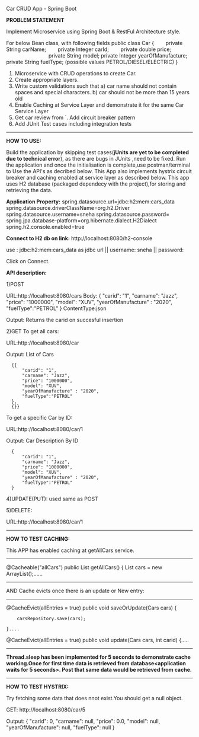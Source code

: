Car CRUD App - Spring Boot

<b>PROBLEM STATEMENT</b>

Implement Microservice using Spring Boot & RestFul Architecture style.

For below Bean class, with following fields
public class Car {
       private String carName;
       private Integer carId;
       private double price;
                             private String model;
private Integer yearOfManufacture;
private String fuelType; (possible values PETROL/DIESEL/ELECTRIC)
}


1.	Microservice with CRUD operations to create Car.
2.	Create appropriate layers.
3.	Write custom validations such that
a)	car name should not contain spaces and special characters.
b)	car should not be more than 15 years old
4.	Enable Caching at Service Layer and demonstrate it for the same Car Service Layer
5.	Get car review from `. Add circuit breaker pattern
6.	Add JUnit Test cases including integration tests

**********************************************************


<b>HOW TO USE:</b>

Build the application by skipping test cases(<b>jUnits are yet to be completed due to technical error</b>), as there are  bugs in JUnits ,need to be fixed<EntityManagerFactory issue>.
Run the application and once the initialisation is complete,use postman/terminal to Use the API's as decribed below.
This App also implements hystrix circuit breaker and caching enabled at service layer as described below.
This app uses H2 database (packaged dependecy with the project),for storing and retrieving the data.

<b>Application Property:</b>
spring.datasource.url=jdbc:h2:mem:cars_data
spring.datasource.driverClassName=org.h2.Driver
spring.datasource.username=sneha
spring.datasource.password=
spring.jpa.database-platform=org.hibernate.dialect.H2Dialect
spring.h2.console.enabled=true

<b>Connect to H2 db on link:</b>
http://localhost:8080/h2-console

use : jdbc:h2:mem:cars_data  as jdbc url  || username: sneha  ||  password: <blank>

Click on Connect.

<b>API description:</b>

1)POST

URL:http://localhost:8080/cars
Body:
    {
    "carid": "1",
    "carname": "Jazz",
    "price": "1000000",
    "model": "XUV",
    "yearOfManufacture" : "2020",
    "fuelType":"PETROL"
  }
ContentType:json

Output: Returns the carid on succesful insertion

2)GET 
  To get all cars:
  
  URL:http://localhost:8080/car
  
  Output: List of Cars
  
      {{
          "carid": "1",
          "carname": "Jazz",
          "price": "1000000",
          "model": "XUV",
          "yearOfManufacture" : "2020",
          "fuelType":"PETROL"
      },
      {}}
      
   To get a specific Car by ID:
   
   URL:http://localhost:8080/car/1
   
   Output: Car Description By ID
  
      {
          "carid": "1",
          "carname": "Jazz",
          "price": "1000000",
          "model": "XUV",
          "yearOfManufacture" : "2020",
          "fuelType":"PETROL"
      }
      
   
   
  4)UPDATE(PUT):
  used same as POST
  
  5)DELETE:
  
  URL:http://localhost:8080/car/1
  
  
  
************************************************
  
<b>HOW TO TEST CACHING:</b>

This APP has enabled caching at getAllCars service.

************************************************

@Cacheable("allCars")
	public List<Cars> getAllCars() {
		List<Cars> cars = new ArrayList<Cars>();......
  
************************************************  
  
  
 AND Cache evicts once there is an update or New entry:
 
 
************************************************
 
 
 @CacheEvict(allEntries = true)
	public void saveOrUpdate(Cars cars) {

		carsRepository.save(cars);

	}....
  
  @CacheEvict(allEntries = true)
	public void update(Cars cars, int carid) {.....
  
  
  *************************************************

<b>Thread.sleep has been implemented for 5 seconds to demonstrate cache working.Once for first time data is retrieved from database<application waits for 5 seconds>.
Post that same data would be retrieved from cache.</b>


************************************************


<b>HOW TO TEST HYSTRIX:</b>

Try fetching some data that does nnot exist.You should get a null object.

GET: http://localhost:8080/car/5

Output:
{
    "carid": 0,
    "carname": null,
    "price": 0.0,
    "model": null,
    "yearOfManufacture": null,
    "fuelType": null
}
  
  
